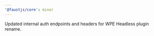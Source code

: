 ```yaml
---
'@faustjs/core': minor
---
```


Updated internal auth endpoints and headers for WPE Headless plugin rename.
